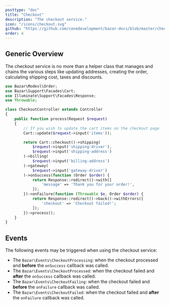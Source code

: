 ```yaml
---
posttype: "doc"
title: "Checkout"
description: "The checkout service."
icon: "/icons/checkout.svg"
github: "https://github.com/conedevelopment/bazar-docs/blob/master/checkout.md"
order: 4
---
```


## Generic Overview

The checkout service is no more than a helper class that manages and chains the various steps like updating addresses, creating the order, calculating shipping cost, taxes and discounts.

```php
use Bazar\Modesl\Order;
use Bazar\Support\Facades\Cart;
use Illuminate\Support\Facades\Response;
use Throwable;

class CheckoutController extends Controller
{
    public function process(Request $request)
    {
        // If you wish to update the cart items on the checkout page
        Cart::update($request->input('items'));

        return Cart::checkout()->shipping(
            $request->input('shipping-driver'),
            $request->input('shipping-address')
        )->billing(
            $request->input('billing-address')
        )->gateway(
            $request->input('gateway-driver')
        )->onSuccess(function (Order $order) {
            return Response::redirect()->with([
                'message' => 'Thank you for your order!',
            ]);
        })->onFailure(function (Throwable $e, Order $order) {
            return Response::redirect()->back()->withErrors([
                'checkout' => 'Checkout failed!';
            ]);
        })->process();
    }
}
```

## Events

The following events may be triggered when using the checkout service:
- The `Bazar\Events\CheckoutProcessing`: when the checkout processed and **before** the `onSuccess` callback was called.
- The `Bazar\Events\CheckoutProcessed`: when the checkout failed and **after** the `onSuccess` callback was called.
- The `Bazar\Events\CheckoutFailing`: when the checkout failed and **before** the `onFailure` callback was called.
- The `Bazar\Events\CheckoutFailed`: when the checkout failed and **after** the `onFailure` callback was called.
